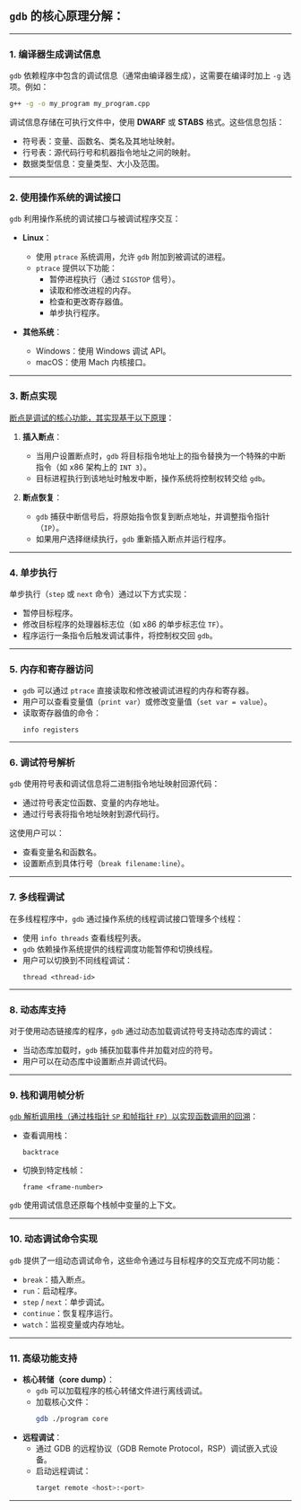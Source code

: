 ## `gdb` 的核心原理分解：
---

### **1. 编译器生成调试信息**
`gdb` 依赖程序中包含的调试信息（通常由编译器生成），这需要在编译时加上 `-g` 选项。例如：
```bash
g++ -g -o my_program my_program.cpp
```

调试信息存储在可执行文件中，使用 **DWARF** 或 **STABS** 格式。这些信息包括：
- 符号表：变量、函数名、类名及其地址映射。
- 行号表：源代码行号和机器指令地址之间的映射。
- 数据类型信息：变量类型、大小及范围。

---

### **2. 使用操作系统的调试接口**
`gdb` 利用操作系统的调试接口与被调试程序交互：

- **Linux**：
  - 使用 `ptrace` 系统调用，允许 `gdb` 附加到被调试的进程。
  - `ptrace` 提供以下功能：
    - 暂停进程执行（通过 `SIGSTOP` 信号）。
    - 读取和修改进程的内存。
    - 检查和更改寄存器值。
    - 单步执行程序。

- **其他系统**：
  - Windows：使用 Windows 调试 API。
  - macOS：使用 Mach 内核接口。

---

### **3. 断点实现**
[断点是调试的核心功能，其实现基于以下原理](./gdb断点.md)：

1. **插入断点**：
   - 当用户设置断点时，`gdb` 将目标指令地址上的指令替换为一个特殊的中断指令（如 x86 架构上的 `INT 3`）。
   - 目标进程执行到该地址时触发中断，操作系统将控制权转交给 `gdb`。

2. **断点恢复**：
   - `gdb` 捕获中断信号后，将原始指令恢复到断点地址，并调整指令指针（`IP`）。
   - 如果用户选择继续执行，`gdb` 重新插入断点并运行程序。

---

### **4. 单步执行**
单步执行（`step` 或 `next` 命令）通过以下方式实现：
- 暂停目标程序。
- 修改目标程序的处理器标志位（如 x86 的单步标志位 `TF`）。
- 程序运行一条指令后触发调试事件，将控制权交回 `gdb`。

---

### **5. 内存和寄存器访问**
- `gdb` 可以通过 `ptrace` 直接读取和修改被调试进程的内存和寄存器。
- 用户可以查看变量值（`print var`）或修改变量值（`set var = value`）。
- 读取寄存器值的命令：
  ```gdb
  info registers
  ```

---

### **6. 调试符号解析**
`gdb` 使用符号表和调试信息将二进制指令地址映射回源代码：
- 通过符号表定位函数、变量的内存地址。
- 通过行号表将指令地址映射到源代码行。

这使用户可以：
- 查看变量名和函数名。
- 设置断点到具体行号（`break filename:line`）。

---

### **7. 多线程调试**
在多线程程序中，`gdb` 通过操作系统的线程调试接口管理多个线程：
- 使用 `info threads` 查看线程列表。
- `gdb` 依赖操作系统提供的线程调度功能暂停和切换线程。
- 用户可以切换到不同线程调试：
  ```gdb
  thread <thread-id>
  ```

---

### **8. 动态库支持**
对于使用动态链接库的程序，`gdb` 通过动态加载调试符号支持动态库的调试：
- 当动态库加载时，`gdb` 捕获加载事件并加载对应的符号。
- 用户可以在动态库中设置断点并调试代码。

---

### **9. 栈和调用帧分析**

[`gdb` 解析调用栈（通过栈指针 `SP` 和帧指针 `FP`）以实现函数调用的回溯](./gdb解析调用栈.md)：
- 查看调用栈：
  ```gdb
  backtrace
  ```
- 切换到特定栈帧：
  ```gdb
  frame <frame-number>
  ```

`gdb` 使用调试信息还原每个栈帧中变量的上下文。

---

### **10. 动态调试命令实现**
`gdb` 提供了一组动态调试命令，这些命令通过与目标程序的交互完成不同功能：
- `break`：插入断点。
- `run`：启动程序。
- `step` / `next`：单步调试。
- `continue`：恢复程序运行。
- `watch`：监视变量或内存地址。

---

### **11. 高级功能支持**
- **核心转储（core dump）**：
  - `gdb` 可以加载程序的核心转储文件进行离线调试。
  - 加载核心文件：
    ```bash
    gdb ./program core
    ```
- **远程调试**：
  - 通过 GDB 的远程协议（GDB Remote Protocol，RSP）调试嵌入式设备。
  - 启动远程调试：
    ```bash
    target remote <host>:<port>
    ```

---
